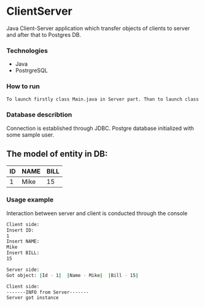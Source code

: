 # ClientServer

Java Client-Server application which transfer objects of clients to server and after that to Postgres DB. 

### Technologies
- Java
- PostrgreSQL

### How to run
```sh
To launch firstly class Main.java in Server part. Than to launch class Main.java in Client part
```

### Database describtion 
Connection is established through JDBC. Postgre database initialized with some sample user.
## The model of entity in DB:
| ID | NAME | BILL |
| -----------| ------ | ------ |
| 1 | Mike | 15 | 


### Usage example
Interaction between server and client is conducted through the console

```sh
Client side:
Insert ID:
1
Insert NAME:
Mike
Insert BILL:
15
```

```sh
Server side:
Got object: |Id - 1|  |Name - Mike|  |Bill - 15|
```

```sh
Client side:
-------INFO from Server-------
Server got instance
```
